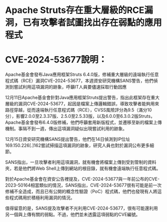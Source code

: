 # Apache Struts存在重大層級的RCE漏洞，已有攻擊者試圖找出存在弱點的應用程式

# CVE-2024-53677說明：

Apache基金會發布Java應用框架Struts 6.4.0版，修補重大層級的遠端執行任意程式碼（RCE）漏洞CVE-2024-53677，本週資安研究機構SANS警告，他們偵測到嘗試利用這項漏洞的跡象，呼籲IT人員要儘速採取行動因應


12月11日Apache基金會針對Java應用框架Struts提出警告，指出此框架存在重大層級的漏洞CVE-2024-53677，起因是檔案上傳邏輯錯誤，導致攻擊者能夠用來路徑穿越，從而遠端執行任意程式碼（RCE），CVSS風險評分為9.5（滿分10分），影響2.0.0至2.3.37版、2.5.0至2.5.33版，以及6.0.0至6.3.0.2版Struts，Apache基金會發布6.4.0版修補，他們呼籲套用新版程式，並遷移至新的檔案上傳機制。事隔不到一週，傳出這項漏洞疑似出現嘗試利用的跡象。

12月15日資安研究機構SANS提出警告，他們在14日偵測到IP位址169.150.226[.]162嘗試掃描這項漏洞的跡象，研究人員也對於漏洞公布更多細節。

SANS指出，一旦攻擊者利用這項漏洞，就有機會將檔案上傳到受到管制的資料夾，若是他們將Web Shell上傳到網站的根目錄，就有機會遠端執行任意程式碼。

對於Apache基金會在資安公告裡提及，CVE-2024-53677與一年前公布的CVE-2023-50164相當類似的情況，SANS指出，CVE-2024-53677很有可能是前一次修補不全造成，而且已有公開的概念性驗證（PoC）程式碼，他們也發現有人將這些程式碼用於積極利用漏洞的情況。

值得留意的是，SANS提及攻擊者不光利用CVE-2024-53677，很有可能還利用另一個與上傳有關的弱點。不過，他們並未透露這項弱點的CVE編號。